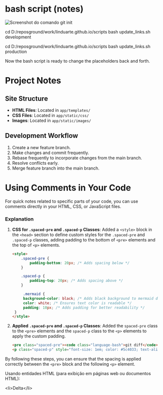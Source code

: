 # bash script (notes)


<link rel="stylesheet" href="{CSS_PATH}">

<img src="{IMG_PATH}git_init_red.png" alt="Screenshot do comando git init">


cd D:/reposground/work/linduarte.github.io/scripts
bash update_links.sh development

cd D:/reposground/work/linduarte.github.io/scripts
bash update_links.sh production

Now the bash script is ready to change the placeholders back and forth.

# Project Notes

## Site Structure
- **HTML Files**: Located in `app/templates/`
- **CSS Files**: Located in `app/static/css/`
- **Images**: Located in `app/static/images/`

## Development Workflow
1. Create a new feature branch.
2. Make changes and commit frequently.
3. Rebase frequently to incorporate changes from the main branch.
4. Resolve conflicts early.
5. Merge feature branch into the main branch.

# Using Comments in Your Code
For quick notes related to specific parts of your code, you can use comments directly in your HTML, CSS, or JavaScript files.

 <!-- Header section with logo and banner message -->


### Explanation

1. **CSS for `.spaced-pre` and `.spaced-p` Classes**: Added a `<style>` block in the `<head>` section to define custom styles for the `.spaced-pre` and `.spaced-p` classes, adding padding to the bottom of `<pre>` elements and the top of `<p>` elements.
   ```html
   <style>
       .spaced-pre {
           padding-bottom: 20px; /* Adds spacing below */
       }

       .spaced-p {
           padding-top: 20px; /* Adds spacing above */
       }

        .mermaid {
        background-color: black; /* Adds black background to mermaid div */
        color: white; /* Ensures text color is readable */
        padding: 10px; /* Adds padding for better readability */
    }
   </style>
   ```

2. **Applied `.spaced-pre` and `.spaced-p` Classes**: Added the `spaced-pre` class to the `<pre>` elements and the `spaced-p` class to the `<p>` elements to apply the custom padding.
   ```html
   <pre class="spaced-pre"><code class="language-bash">git diff</code></pre>
   <p class="spaced-p" style="font-size: 1em; color: #5c4033; text-align: justify; margin-top: -10px; margin-bottom: 20px;">Para darmos início ao processo de utilização do git diff
   ```

By following these steps, you can ensure that the spacing is applied correctly between the `<pre>` block and the following `<p>` element.


Usando entidades HTML (para exibição em páginas web ou documentos HTML):

&lt;li&gt;Delta&lt;/li&gt;
